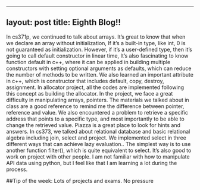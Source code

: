 
---
layout: post
title: Eighth Blog!!
---

In cs371p, we continued to talk about arrays. It’s great to know that when we declare an array without initialization, If it’s a built-in type, like int, 0 is not guaranteed as initialization. However, if it’s a user-defined type, then it’s going to call default constructor in linear time, 
It’s also fascinating to know function default in c++, where it can be applied in building multiple constructors with setting optional arguments as defaults, which can reduce the number of methods to be written.
We also learned an important attribute in c++, which is constructor that includes default, copy, destroy, assignment. In allocator project, all the codes are implemented following this concept as building the allocator. In the project, we face a great difficulty in manipulating arrays, pointers. The materials we talked about in class are a good reference to remind me the difference between pointer, reference and value. We also encountered a problem to retrieve a specific address that points to a specific type, and most importantly to be able to change the retrieved value. Piazza is a great place to look for hints and answers. 
In cs373, we talked about relational database and basic relational algebra including join, select and project. We implemented select in three different ways that can achieve lazy evaluation.. The simplest way is to use another function filter(), which is quite equivalent to select. 
It’s also good to work on project with other people. I am not familiar with how to manipulate API data using python, but I feel like that I am learning a lot during the process. 

##Tip of the week:
Lots of projects and exams. 
No pressure
